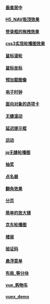 #### <a href="./css垂直居中">垂直居中</a>
#### <a href="./H5_NAV吸顶效果">H5_NAV吸顶效果</a>
#### <a href="./Drag">登录框的拖拽效果</a>
#### <a href="./css3LunBoTu">css3实现轮播图效果</a>
#### <a href="./鼠标滚轮">鼠标滚轮</a>
#### <a href="./鼠标坐标">鼠标坐标</a>
#### <a href="./预加载图像">预加载图像</a>
#### <a href="./电子时钟">电子时钟</a>
#### <a href="./面向对象的选项卡">面向对象的选项卡</a>
#### <a href="./无缝滚动">无缝滚动</a>
#### <a href="./延迟提示框">延迟提示框</a>
#### <a href="./运动">运动</a>
#### <a href="./jq无缝轮播图">jq无缝轮播图</a>
#### <a href="./抽奖">抽奖</a>
#### <a href="./点名器">点名器</a>
#### <a href="./翻角效果">翻角效果</a>
#### <a href="./分页">分页</a>
#### <a href="./简单的放大镜">简单的放大镜</a>
#### <a href="./京东轮播图">京东轮播图</a>
#### <a href="./楼层">楼层</a>
#### <a href="./验证码">验证码</a>
#### <a href="./悬浮菜单">悬浮菜单</a>
#### <a href="./布局_等分块">布局_等分块</a>
#### <a href="./shop.html">vue_购物车</a>
#### <a href="./notebook">vuex_demo</a>
